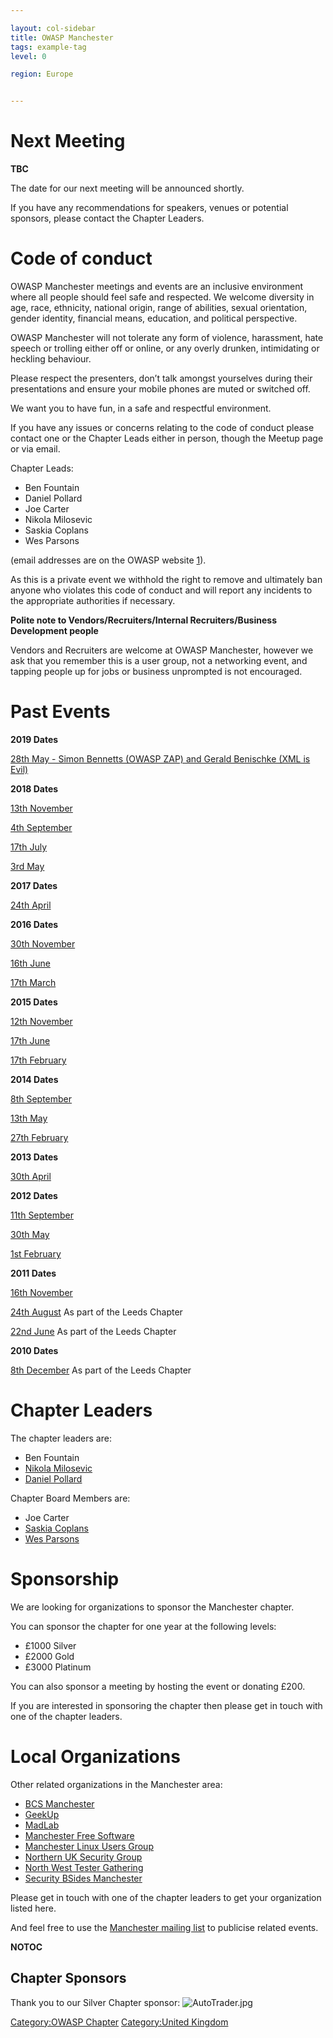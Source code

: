 ```yaml
---

layout: col-sidebar
title: OWASP Manchester
tags: example-tag
level: 0

region: Europe


---
```

# Next Meeting

**TBC**

The date for our next meeting will be announced shortly.

If you have any recommendations for speakers, venues or potential
sponsors, please contact the Chapter Leaders.

# Code of conduct

OWASP Manchester meetings and events are an inclusive environment where
all people should feel safe and respected. We welcome diversity in age,
race, ethnicity, national origin, range of abilities, sexual
orientation, gender identity, financial means, education, and political
perspective.

OWASP Manchester will not tolerate any form of violence, harassment,
hate speech or trolling either off or online, or any overly drunken,
intimidating or heckling behaviour.

Please respect the presenters, don’t talk amongst yourselves during
their presentations and ensure your mobile phones are muted or switched
off.

We want you to have fun, in a safe and respectful environment.

If you have any issues or concerns relating to the code of conduct
please contact one or the Chapter Leads either in person, though the
Meetup page or via email.

Chapter Leads:

  - Ben Fountain
  - Daniel Pollard
  - Joe Carter
  - Nikola Milosevic
  - Saskia Coplans
  - Wes Parsons

(email addresses are on the OWASP website
[1](https://www.owasp.org/index.php/Manchester)).

As this is a private event we withhold the right to remove and
ultimately ban anyone who violates this code of conduct and will report
any incidents to the appropriate authorities if necessary.

**Polite note to Vendors/Recruiters/Internal Recruiters/Business
Development people**

Vendors and Recruiters are welcome at OWASP Manchester, however we ask
that you remember this is a user group, not a networking event, and
tapping people up for jobs or business unprompted is not encouraged.

# Past Events

**2019 Dates**

[28th May - Simon Bennetts (OWASP ZAP) and Gerald Benischke (XML is
Evil)](Manchester_Chapter_2019 "wikilink")

**2018 Dates**

[13th November](13th_November "wikilink")

[4th September](4th_September "wikilink")

[17th July](17th_July "wikilink")

[3rd May](3rd_May "wikilink")

**2017 Dates**

[24th April](2017_04_26_Manchester "wikilink")

**2016 Dates**

[30th November](2016_11_30_Manchester "wikilink")

[16th June](2016_06_16_Manchester "wikilink")

[17th March](2016_03_17_Manchester "wikilink")

**2015 Dates**

[12th November](2015_11_17_Manchester "wikilink")

[17th June](2015_06_17_Manchester "wikilink")

[17th February](2015_02_17_Manchester "wikilink")

**2014 Dates**

[8th September](2014_09_08_Manchester "wikilink")

[13th May](2014_05_13_Manchester "wikilink")

[27th February](2014_02_27_Manchester "wikilink")

**2013 Dates**

[30th April](2013_04_30_Manchester "wikilink")

**2012 Dates**

[11th September](2012_09_11_Manchester "wikilink")

[30th May](2012_05_30_Manchester "wikilink")

[1st February](2012_02_01_Manchester "wikilink")

**2011 Dates**

[16th November](2011_11_16_Manchester "wikilink")

[24th August](2011_08_24_Manchester "wikilink") As part of the Leeds
Chapter

[22nd June](https://www.owasp.org/index.php/Leeds_UK) As part of the
Leeds Chapter

**2010 Dates**

[8th December](8th_December_Leeds "wikilink") As part of the Leeds
Chapter

# Chapter Leaders

The chapter leaders are:

  - Ben Fountain
  - [Nikola Milosevic](User:Nikola_Milosevic "wikilink")
  - [Daniel Pollard](User:Daniel_Pollard "wikilink")

Chapter Board Members are:

  - Joe Carter
  - [Saskia Coplans](mailto:saskia@digitalinerruption.com)
  - [Wes Parsons](mailto:parsonswesley@gmail.com)

# Sponsorship

We are looking for organizations to sponsor the Manchester chapter.

You can sponsor the chapter for one year at the following levels:

  - £1000 Silver
  - £2000 Gold
  - £3000 Platinum

You can also sponsor a meeting by hosting the event or donating £200.

If you are interested in sponsoring the chapter then please get in touch
with one of the chapter leaders.

# Local Organizations

Other related organizations in the Manchester area:

  - [BCS Manchester](http://manchester.bcs.org/)
  - [GeekUp](http://geekup.org/)
  - [MadLab](http://madlab.org.uk/)
  - [Manchester Free Software](http://libreplanet.org/wiki/Manchester)
  - [Manchester Linux Users Group](http://www.manlug.org/)
  - [Northern UK Security
    Group](https://northernuksecuritygroup.wordpress.com/)
  - [North West Tester
    Gathering](http://www.meetup.com/North-West-Tester-Gathering)
  - [Security BSides Manchester](http://www.bsidesmcr.org.uk/)

Please get in touch with one of the chapter leaders to get your
organization listed here.

And feel free to use the [Manchester mailing
list](https://lists.owasp.org/mailman/listinfo/owasp-Manchester) to
publicise related events.

__NOTOC__ <headertabs></headertabs>

## Chapter Sponsors

Thank you to our Silver Chapter sponsor:
![AutoTrader.jpg](AutoTrader.jpg "AutoTrader.jpg")

[Category:OWASP Chapter](Category:OWASP_Chapter "wikilink")
[Category:United Kingdom](Category:United_Kingdom "wikilink")
